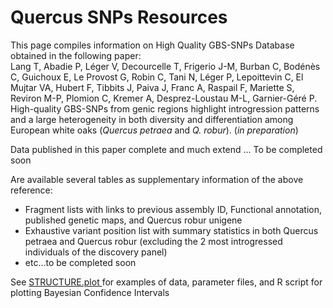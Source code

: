 # Quercus SNPs Resources

This page compiles information on High Quality GBS-SNPs Database obtained in the following paper: <br/>
Lang T, Abadie P, Léger V, Decourcelle T, Frigerio J-M, Burban C, Bodénès C, Guichoux E, Le Provost G, Robin C, Tani N, Léger P, Lepoittevin C, El Mujtar VA, Hubert F, Tibbits J, Paiva J, Franc A, Raspail F, Mariette S, Reviron M-P, Plomion C, Kremer A, Desprez-Loustau M-L, Garnier-Géré P. High-quality GBS-SNPs from genic regions highlight introgression patterns and a large heterogeneity in both diversity and differentiation among European white oaks (<i>Quercus petraea</i> and <i>Q. robur</i>). (<i>in preparation</i>)
<br /> 

Data published in this paper complete and much extend ... To be completed soon

Are available several tables as supplementary information of the above reference:
* Fragment lists with links to previous assembly ID, Functional annotation, published genetic maps, and Quercus robur unigene
* Exhaustive variant position list with summary statistics in both Quercus petraea and Quercus robur (excluding the 2 most introgressed
individuals of the discovery panel)
* etc...to be completed soon

See <A HREF="STRUCTURE.plot"> STRUCTURE.plot </A> for examples of data, parameter files, and R script for plotting Bayesian Confidence Intervals








